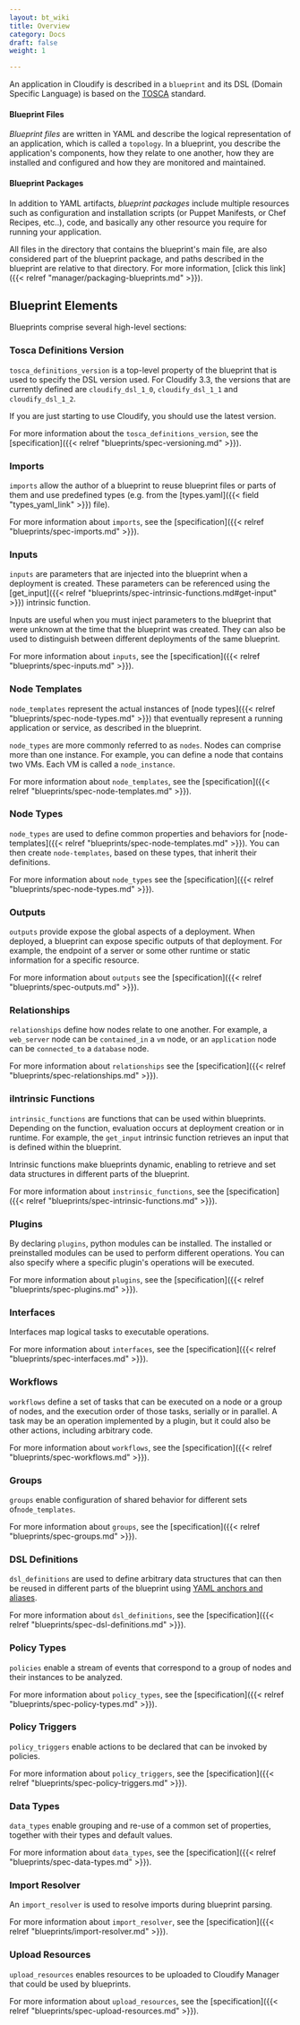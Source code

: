 ```yaml
---
layout: bt_wiki
title: Overview
category: Docs
draft: false
weight: 1

---
```


An application in Cloudify is described in a `blueprint` and its DSL (Domain Specific Language) is based on the [TOSCA](https://www.oasis-open.org/committees/tosca/) standard.

#### Blueprint Files
*Blueprint files* are written in YAML and describe the logical representation of an application, which is called a `topology`. In a blueprint, you describe the application's components, how they relate to one another, how they are installed and configured and how they are monitored and maintained.

#### Blueprint Packages
In addition to YAML artifacts, *blueprint packages* include multiple resources such as configuration and installation scripts (or Puppet Manifests, or Chef Recipes, etc..), code, and basically any other resource you require for running your application.

All files in the directory that contains the blueprint's main file, are also considered part of the blueprint package, and paths described in the blueprint are relative to that directory. For more information, [click this link]({{< relref "manager/packaging-blueprints.md" >}}).

## Blueprint Elements
Blueprints comprise several high-level sections:

### Tosca Definitions Version

`tosca_definitions_version` is a top-level property of the blueprint that is used to specify the DSL version used.
For Cloudify 3.3, the versions that are currently defined are `cloudify_dsl_1_0`, `cloudify_dsl_1_1` and `cloudify_dsl_1_2`.

If you are just starting to use Cloudify, you should use the latest version.

For more information about the `tosca_definitions_version`, see the [specification]({{< relref "blueprints/spec-versioning.md" >}}).


### Imports

`imports` allow the author of a blueprint to reuse blueprint files or parts of them and use predefined types (e.g. from the [types.yaml]({{< field "types_yaml_link" >}}) file).

For more information about `imports`, see the [specification]({{< relref "blueprints/spec-imports.md" >}}).


### Inputs

`inputs` are parameters that are injected into the blueprint when a deployment is created. These parameters can be referenced using the [get_input]({{< relref "blueprints/spec-intrinsic-functions.md#get-input" >}}) intrinsic function.

Inputs are useful when you must inject parameters to the blueprint that were unknown at the time that the blueprint was created. They can also be used to distinguish between different deployments of the same blueprint.

For more information about `inputs`, see the [specification]({{< relref "blueprints/spec-inputs.md" >}}).


### Node Templates

`node_templates` represent the actual instances of [node types]({{< relref "blueprints/spec-node-types.md" >}}) that eventually represent a running application or service, as described in the blueprint.

`node_types` are more commonly referred to as `nodes`. Nodes can comprise more than one instance. For example, you can define a node that contains two VMs. Each VM is called a `node_instance`.


For more information about `node_templates`, see the [specification]({{< relref "blueprints/spec-node-templates.md" >}}).


### Node Types

`node_types` are used to define common properties and behaviors for [node-templates]({{< relref "blueprints/spec-node-templates.md" >}}). You can then create `node-templates`, based on these types, that inherit their definitions.

For more information about `node_types` see the [specification]({{< relref "blueprints/spec-node-types.md" >}}).


### Outputs

`outputs` provide expose the global aspects of a deployment. When deployed, a blueprint can expose specific outputs of that deployment. For example, the endpoint of a server or some other runtime or static information for a specific resource.

For more information about `outputs` see the [specification]({{< relref "blueprints/spec-outputs.md" >}}).


### Relationships

`relationships` define how nodes relate to one another. For example, a `web_server` node can be `contained_in` a `vm` node, or an `application` node can be `connected_to` a `database` node.

For more information about `relationships` see the [specification]({{< relref "blueprints/spec-relationships.md" >}}).


### iIntrinsic Functions

`intrinsic_functions` are functions that can be used within blueprints. Depending on the function, evaluation occurs at deployment creation or in runtime. For example, the `get_input` intrinsic function retrieves an input that is defined within the blueprint.

Intrinsic functions make blueprints dynamic, enabling to retrieve and set data structures in different parts of the blueprint.

For more information about `instrinsic_functions`, see the [specification]({{< relref "blueprints/spec-intrinsic-functions.md" >}}).


### Plugins

By declaring `plugins`, python modules can be installed. The installed or preinstalled modules can be used to perform different operations. You can also specify where a specific plugin's operations will be executed.

For more information about `plugins`, see the [specification]({{< relref "blueprints/spec-plugins.md" >}}).


### Interfaces

Interfaces map logical tasks to executable operations.

For more information about `interfaces`, see the [specification]({{< relref "blueprints/spec-interfaces.md" >}}).


### Workflows

`workflows` define a set of tasks that can be executed on a node or a group of nodes, and the execution order of those tasks, serially or in parallel. A task may be an operation implemented by a plugin, but it could also be other actions, including arbitrary code.

For more information about `workflows`, see the [specification]({{< relref "blueprints/spec-workflows.md" >}}).


### Groups

`groups` enable configuration of shared behavior for different sets of`node_templates`.

For more information about `groups`, see the [specification]({{< relref "blueprints/spec-groups.md" >}}).


### DSL Definitions

`dsl_definitions` are used to define arbitrary data structures that can then be reused in different parts of the blueprint using [YAML anchors and aliases](https://gist.github.com/ddlsmurf/1590434).

For more information about `dsl_definitions`, see the [specification]({{< relref "blueprints/spec-dsl-definitions.md" >}}).


### Policy Types

`policies` enable a stream of events that correspond to a group of nodes and their instances to be analyzed.

For more information about `policy_types`, see the [specification]({{< relref "blueprints/spec-policy-types.md" >}}).


### Policy Triggers

`policy_triggers` enable actions to be declared that can be invoked by policies.

For more information about `policy_triggers`, see the [specification]({{< relref "blueprints/spec-policy-triggers.md" >}}).


### Data Types

`data_types` enable grouping and re-use of a common set of properties, together with their types and default values.

For more information about `data_types`, see the [specification]({{< relref "blueprints/spec-data-types.md" >}}).


### Import Resolver

An `import_resolver` is used to resolve imports during blueprint parsing.

For more information about `import_resolver`, see the [specification]({{< relref "blueprints/import-resolver.md" >}}).


### Upload Resources

`upload_resources` enables resources to be uploaded to Cloudify Manager that could be used by blueprints.

For more information about `upload_resources`, see the [specification]({{< relref "blueprints/spec-upload-resources.md" >}}).
